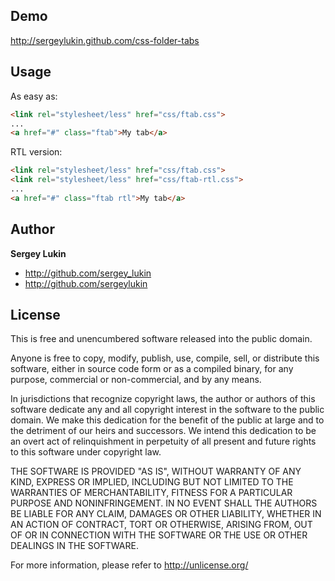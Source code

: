 Demo
--------------------
http://sergeylukin.github.com/css-folder-tabs

Usage
--------------------
As easy as:
``` html
<link rel="stylesheet/less" href="css/ftab.css">
...
<a href="#" class="ftab">My tab</a>
```
RTL version:
``` html
<link rel="stylesheet/less" href="css/ftab.css">
<link rel="stylesheet/less" href="css/ftab-rtl.css">
...
<a href="#" class="ftab rtl">My tab</a>
```

Author
--------------------
**Sergey Lukin**
+ http://github.com/sergey_lukin
+ http://github.com/sergeylukin

License
--------------------
This is free and unencumbered software released into the public domain.

Anyone is free to copy, modify, publish, use, compile, sell, or
distribute this software, either in source code form or as a compiled
binary, for any purpose, commercial or non-commercial, and by any
means.

In jurisdictions that recognize copyright laws, the author or authors
of this software dedicate any and all copyright interest in the
software to the public domain. We make this dedication for the benefit
of the public at large and to the detriment of our heirs and
successors. We intend this dedication to be an overt act of
relinquishment in perpetuity of all present and future rights to this
software under copyright law.

THE SOFTWARE IS PROVIDED "AS IS", WITHOUT WARRANTY OF ANY KIND,
EXPRESS OR IMPLIED, INCLUDING BUT NOT LIMITED TO THE WARRANTIES OF
MERCHANTABILITY, FITNESS FOR A PARTICULAR PURPOSE AND NONINFRINGEMENT.
IN NO EVENT SHALL THE AUTHORS BE LIABLE FOR ANY CLAIM, DAMAGES OR
OTHER LIABILITY, WHETHER IN AN ACTION OF CONTRACT, TORT OR OTHERWISE,
ARISING FROM, OUT OF OR IN CONNECTION WITH THE SOFTWARE OR THE USE OR
OTHER DEALINGS IN THE SOFTWARE.

For more information, please refer to <http://unlicense.org/>